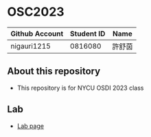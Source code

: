 # OSC2023

| Github Account | Student ID | Name          |
|----------------|------------|---------------|
| nigauri1215    | 0816080    | 許舒茵        |

## About this repository
- This repository is for NYCU OSDI 2023 class

## Lab

- [Lab page](https://oscapstone.github.io/)
